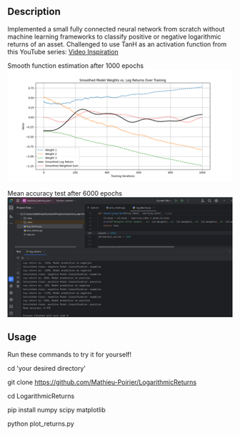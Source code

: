 ## Description

Implemented a small fully connected neural network from scratch without machine learning frameworks to classify positive or negative logarithmic returns of an asset.
Challenged to use TanH as an activation function from this YouTube series: [Video Inspiration](https://www.youtube.com/watch?v=Vx9uy_iAo-A&list=PLaXsBdJZLRmXC1uFWqh7l_q-468vq-tDq&index=6)

Smooth function estimation after 1000 epochs
![Figure displaying the function results](Figure_1.png)

Mean accuracy test after 6000 epochs
![Screenshot of IDE showing accuracy results after 6000 epochs](Live_test.PNG)

## Usage

Run these commands to try it for yourself!

cd 'your desired directory'

git clone https://github.com/Mathieu-Poirier/LogarithmicReturns

cd LogarithmicReturns

pip install numpy scipy matplotlib

python plot_returns.py

